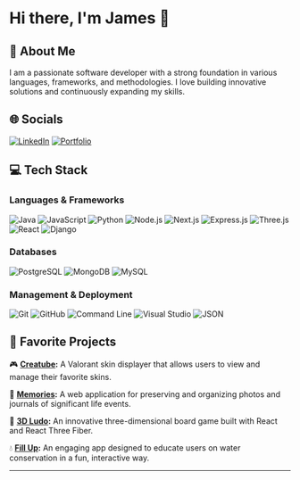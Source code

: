 # Hi there, I'm James 👋

## 👤 **About Me**
I am a passionate software developer with a strong foundation in various languages, frameworks, and methodologies. I love building innovative solutions and continuously expanding my skills.


## 🌐 Socials
[![LinkedIn](https://img.shields.io/badge/LinkedIn-0077B5?style=for-the-badge&logo=linkedin&logoColor=white)](https://linkedin.com/in/james-onwordi)
[![Portfolio](https://img.shields.io/badge/Portfolio-FFA500?style=for-the-badge&logo=portfolio&logoColor=white)](https://portfolio-jamesonwordi.vercel.app/)

## 💻 Tech Stack

### Languages & Frameworks
![Java](https://img.shields.io/badge/Java-ED8B00?style=for-the-badge&logo=java&logoColor=white)
![JavaScript](https://img.shields.io/badge/JavaScript-323330?style=for-the-badge&logo=javascript&logoColor=F7DF1E)
![Python](https://img.shields.io/badge/Python-3776AB?style=for-the-badge&logo=python&logoColor=white)
![Node.js](https://img.shields.io/badge/Node.js-43853D?style=for-the-badge&logo=node-dot-js&logoColor=white)
![Next.js](https://img.shields.io/badge/Next.js-000000?style=for-the-badge&logo=nextdotjs&logoColor=white)
![Express.js](https://img.shields.io/badge/Express.js-000000?style=for-the-badge&logo=express&logoColor=white)
![Three.js](https://img.shields.io/badge/Three.js-000000?style=for-the-badge&logo=threedotjs&logoColor=white)
![React](https://img.shields.io/badge/React-20232A?style=for-the-badge&logo=react&logoColor=61DAFB)
![Django](https://img.shields.io/badge/Django-092E20?style=for-the-badge&logo=django&logoColor=white)

### Databases
![PostgreSQL](https://img.shields.io/badge/PostgreSQL-336791?style=for-the-badge&logo=postgresql&logoColor=white)
![MongoDB](https://img.shields.io/badge/MongoDB-4EA94B?style=for-the-badge&logo=mongodb&logoColor=white)
![MySQL](https://img.shields.io/badge/MySQL-00000F?style=for-the-badge&logo=mysql&logoColor=white)

### Management & Deployment
![Git](https://img.shields.io/badge/Git-F05032?style=for-the-badge&logo=git&logoColor=white)
![GitHub](https://img.shields.io/badge/GitHub-181717?style=for-the-badge&logo=github&logoColor=white)
![Command Line](https://img.shields.io/badge/Command_Line-000000?style=for-the-badge&logo=linux&logoColor=white)
![Visual Studio](https://img.shields.io/badge/Visual_Studio-5C2D91?style=for-the-badge&logo=visual-studio&logoColor=white)
![JSON](https://img.shields.io/badge/JSON-000000?style=for-the-badge&logo=json&logoColor=white)

## 🔧 Favorite Projects
🎮 **[Creatube](https://creatube-jamesonwordi.koyeb.app):** A Valorant skin displayer that allows users to view and manage their favorite skins.

🧠 **[Memories](https://astounding-cobbler-d8830e.netlify.app/):** A web application for preserving and organizing photos and journals of significant life events.

🎲 **[3D Ludo](https://willowy-bublanina-430b9e.netlify.app):** An innovative three-dimensional board game built with React and React Three Fiber.

💧 **[Fill Up](https://sec-peach.vercel.app/):** An engaging app designed to educate users on water conservation in a fun, interactive way.

---

